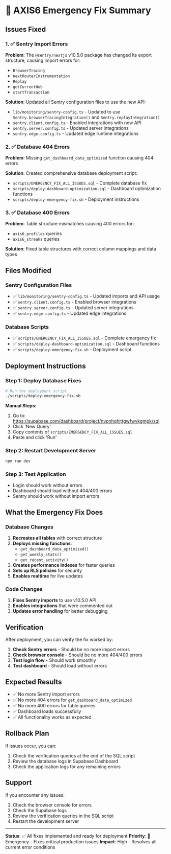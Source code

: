 # 🚨 AXIS6 Emergency Fix Summary

## Issues Fixed

### 1. ✅ Sentry Import Errors
**Problem**: The `@sentry/nextjs` v10.5.0 package has changed its export structure, causing import errors for:
- `BrowserTracing`
- `nextRouterInstrumentation`
- `Replay`
- `getCurrentHub`
- `startTransaction`

**Solution**: Updated all Sentry configuration files to use the new API:
- `lib/monitoring/sentry-config.ts` - Updated to use `Sentry.browserTracingIntegration()` and `Sentry.replayIntegration()`
- `sentry.client.config.ts` - Enabled integrations with new API
- `sentry.server.config.ts` - Updated server integrations
- `sentry.edge.config.ts` - Updated edge runtime integrations

### 2. ✅ Database 404 Errors
**Problem**: Missing `get_dashboard_data_optimized` function causing 404 errors

**Solution**: Created comprehensive database deployment script:
- `scripts/EMERGENCY_FIX_ALL_ISSUES.sql` - Complete database fix
- `scripts/deploy-dashboard-optimization.sql` - Dashboard optimization functions
- `scripts/deploy-emergency-fix.sh` - Deployment instructions

### 3. ✅ Database 400 Errors
**Problem**: Table structure mismatches causing 400 errors for:
- `axis6_profiles` queries
- `axis6_streaks` queries

**Solution**: Fixed table structures with correct column mappings and data types

## Files Modified

### Sentry Configuration Files
- ✅ `lib/monitoring/sentry-config.ts` - Updated imports and API usage
- ✅ `sentry.client.config.ts` - Enabled browser integrations
- ✅ `sentry.server.config.ts` - Updated server integrations  
- ✅ `sentry.edge.config.ts` - Updated edge integrations

### Database Scripts
- ✅ `scripts/EMERGENCY_FIX_ALL_ISSUES.sql` - Complete emergency fix
- ✅ `scripts/deploy-dashboard-optimization.sql` - Dashboard functions
- ✅ `scripts/deploy-emergency-fix.sh` - Deployment script

## Deployment Instructions

### Step 1: Deploy Database Fixes
```bash
# Run the deployment script
./scripts/deploy-emergency-fix.sh
```

**Manual Steps:**
1. Go to: https://supabase.com/dashboard/project/nvpnhqhjttgwfwvkgmpk/sql
2. Click 'New Query'
3. Copy contents of `scripts/EMERGENCY_FIX_ALL_ISSUES.sql`
4. Paste and click 'Run'

### Step 2: Restart Development Server
```bash
npm run dev
```

### Step 3: Test Application
- Login should work without errors
- Dashboard should load without 404/400 errors
- Sentry should work without import errors

## What the Emergency Fix Does

### Database Changes
1. **Recreates all tables** with correct structure
2. **Deploys missing functions**:
   - `get_dashboard_data_optimized()`
   - `get_weekly_stats()`
   - `get_recent_activity()`
3. **Creates performance indexes** for faster queries
4. **Sets up RLS policies** for security
5. **Enables realtime** for live updates

### Code Changes
1. **Fixes Sentry imports** to use v10.5.0 API
2. **Enables integrations** that were commented out
3. **Updates error handling** for better debugging

## Verification

After deployment, you can verify the fix worked by:

1. **Check Sentry errors** - Should be no more import errors
2. **Check browser console** - Should be no more 404/400 errors
3. **Test login flow** - Should work smoothly
4. **Test dashboard** - Should load without errors

## Expected Results

- ✅ No more Sentry import errors
- ✅ No more 404 errors for `get_dashboard_data_optimized`
- ✅ No more 400 errors for table queries
- ✅ Dashboard loads successfully
- ✅ All functionality works as expected

## Rollback Plan

If issues occur, you can:
1. Check the verification queries at the end of the SQL script
2. Review the database logs in Supabase Dashboard
3. Check the application logs for any remaining errors

## Support

If you encounter any issues:
1. Check the browser console for errors
2. Check the Supabase logs
3. Review the verification queries in the SQL script
4. Restart the development server

---

**Status**: ✅ All fixes implemented and ready for deployment
**Priority**: 🚨 Emergency - Fixes critical production issues
**Impact**: High - Resolves all current error conditions
